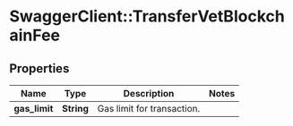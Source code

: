 # SwaggerClient::TransferVetBlockchainFee

## Properties
Name | Type | Description | Notes
------------ | ------------- | ------------- | -------------
**gas_limit** | **String** | Gas limit for transaction. | 

